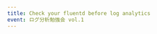```yaml
---
title: Check your fluentd before log analytics
event: ログ分析勉強会 vol.1
---
```


<object data="/pdfs/2015-10-15loganalytics-151015104435-lva1-app6891.pdf" width="100%" height="600px" type=''/>